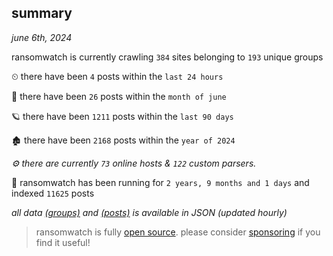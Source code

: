
## summary
_june 6th, 2024_

ransomwatch is currently crawling `384` sites belonging to `193` unique groups

⏲ there have been `4` posts within the `last 24 hours`

🦈 there have been `26` posts within the `month of june`

🪐 there have been `1211` posts within the `last 90 days`

🏚 there have been `2168` posts within the `year of 2024`

_⚙️ there are currently `73` online hosts & `122` custom parsers._

🦕 ransomwatch has been running for `2 years, 9 months and 1 days` and indexed `11625` posts

_all data  [(groups)](http://ransomwhat.telemetry.ltd/groups) and [(posts)](http://ransomwhat.telemetry.ltd/posts) is available in JSON (updated hourly)_

> ransomwatch is fully [open source](https://github.com/joshhighet/ransomwatch#ransomwatch--). please consider [sponsoring](https://github.com/sponsors/joshhighet) if you find it useful!
